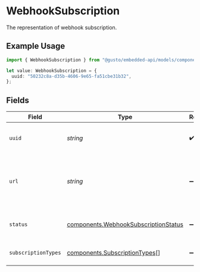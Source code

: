 # WebhookSubscription

The representation of webhook subscription.

## Example Usage

```typescript
import { WebhookSubscription } from "@gusto/embedded-api/models/components/webhooksubscription.js";

let value: WebhookSubscription = {
  uuid: "50232c8a-d35b-4606-9e65-fa51cbe31b32",
};
```

## Fields

| Field                                                                                        | Type                                                                                         | Required                                                                                     | Description                                                                                  |
| -------------------------------------------------------------------------------------------- | -------------------------------------------------------------------------------------------- | -------------------------------------------------------------------------------------------- | -------------------------------------------------------------------------------------------- |
| `uuid`                                                                                       | *string*                                                                                     | :heavy_check_mark:                                                                           | The UUID of the webhook subscription.                                                        |
| `url`                                                                                        | *string*                                                                                     | :heavy_minus_sign:                                                                           | The webhook subscriber URL. Updates will be POSTed to this URL.                              |
| `status`                                                                                     | [components.WebhookSubscriptionStatus](../../models/components/webhooksubscriptionstatus.md) | :heavy_minus_sign:                                                                           | The status of the webhook subscription.                                                      |
| `subscriptionTypes`                                                                          | [components.SubscriptionTypes](../../models/components/subscriptiontypes.md)[]               | :heavy_minus_sign:                                                                           | Receive updates for these types.                                                             |